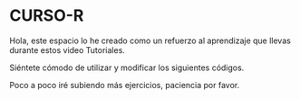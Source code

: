 # CURSO-R

Hola, este espacio lo he creado como un refuerzo al aprendizaje que llevas durante estos video Tutoriales.

Siéntete cómodo de utilizar y modificar los siguientes códigos.

Poco a poco iré subiendo más ejercicios, paciencia por favor.
